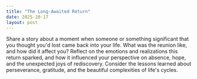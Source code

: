 ```yaml
---
title: "The Long-Awaited Return"
date: 2025-10-17
layout: post
---
```


Share a story about a moment when someone or something significant that you thought you'd lost came back into your life. What was the reunion like, and how did it affect you? Reflect on the emotions and realizations this return sparked, and how it influenced your perspective on absence, hope, and the unexpected joys of rediscovery. Consider the lessons learned about perseverance, gratitude, and the beautiful complexities of life's cycles.
